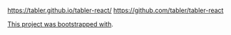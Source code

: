 https://tabler.github.io/tabler-react/
https://github.com/tabler/tabler-react

[This project was bootstrapped with](https://github.com/facebookincubator/create-react-app).
